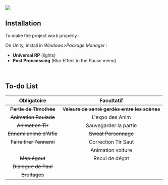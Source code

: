 
![](https://i.imgur.com/Ku6hjHX.png?1)


## Installation

To make the project work properly :

On Unity, install in *Windows>Package Manager* :

- **Universal RP** (lights)
- **Post Proccessing** (Blur Effect in the Pause menu)
<br>

## To-do List



Obligatoire | Facultatif |
:----------:|:----------:|
 ~~Partie de Timothée~~ |~~Valeurs de santé gardés entre les scènes~~|
 ~~Animation Roulade~~| L'expo des Anim |
 ~~Animation Tir~~ | Sauvegarder la partie |
 ~~Ennemi animé d'Alfie~~ |~~Sweat Personnage~~|
 ~~Faire tirer l'ennemi~~| Correction Tir Saut |
 | | Animation voiture |
 ~~Map égout~~ | Recul de dégat |
 ~~Dialogue de Paul~~ |  |
 ~~Bruitages~~ |  |

